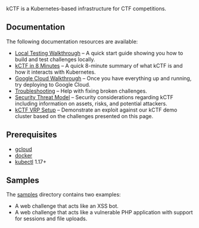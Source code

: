 kCTF is a Kubernetes-based infrastructure for CTF competitions.

## Documentation

The following documentation resources are available:

* [Local Testing Walkthrough](local-testing.md) – A quick start guide showing you how to build and test challenges locally.
* [kCTF in 8 Minutes](introduction.md) – A quick 8-minute summary of what kCTF is and how it interacts with Kubernetes.
* [Google Cloud Walkthrough](google-cloud.md) – Once you have everything up and running, try deploying to Google Cloud. 
* [Troubleshooting](troubleshooting.md) – Help with fixing broken challenges.
* [Security Threat Model](security-threat-model.md) – Security considerations regarding kCTF including information on assets, risks, and potential attackers.
* [kCTF VRP Setup](vrp.md) – Demonstrate an exploit against our kCTF demo cluster based on the challenges presented on this page.

## Prerequisites

* [gcloud](https://cloud.google.com/sdk/install)
* [docker](https://docs.docker.com/install/)
* [kubectl](https://kubernetes.io/docs/tasks/tools/install-kubectl/) 1.17+

## Samples

The [samples](https://github.com/google/kctf/tree/master/samples) directory contains two examples:
* A web challenge that acts like an XSS bot.
* A web challenge that acts like a vulnerable PHP application with support for sessions and file uploads.
